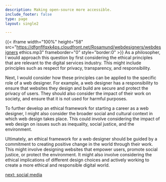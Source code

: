 ```yaml
---
description: Making open-source more accessible.
include_footer: false
type: page
layout: single2

---
```


{{< iframe width="100%" height="58" src="https://dfgnflfqxk4ps.cloudfront.net/Rosamund/webdesigners/webdesigners ethics.mp3" frameborder="0" style="border:0" >}}
As a philosopher, I would approach this question by first considering the ethical principles that are relevant to the digital services industry. This might include principles such as respect for privacy, transparency, and responsibility.

Next, I would consider how these principles can be applied to the specific role of a web designer. For example, a web designer has a responsibility to ensure that websites they design and build are secure and protect the privacy of users. They should also consider the impact of their work on society, and ensure that it is not used for harmful purposes.

To further develop an ethical framework for starting a career as a web designer, I might also consider the broader social and cultural context in which web design takes place. This could involve considering the impact of web design on issues such as inequality, social justice, and the environment.

Ultimately, an ethical framework for a web designer should be guided by a commitment to creating positive change in the world through their work. This might involve designing websites that empower users, promote social justice, or protect the environment. It might also involve considering the ethical implications of different design choices and actively working to create a more ethical and responsible digital world.


<a href="https://workdojos.com/webdesigners/social">next: social media</a>
